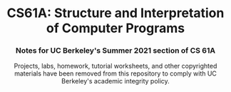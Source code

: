 <!--Project Header -->
<h1 align="center">CS61A:  Structure and Interpretation of Computer Programs</h1>
<h3 align="center">Notes for UC Berkeley's Summer 2021 section of CS 61A</h3>

<!-- Overview -->
<p align="center">Projects, labs, homework, tutorial worksheets, and other copyrighted materials have been removed from this 
repository to comply with UC Berkeley's academic integrity policy.</p>
